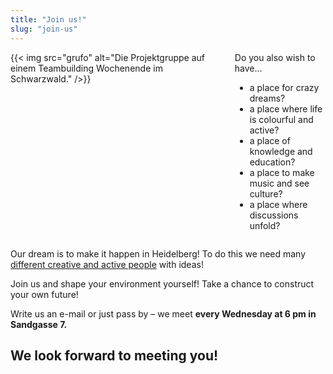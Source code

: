```yaml
---
title: "Join us!"
slug: "join-us"
---
```



<div class="columns">
    <div class="column">
        {{< img src="grufo" alt="Die Projektgruppe auf einem Teambuilding Wochenende im Schwarzwald." />}}
    </div>
    <div class="column">
        Do you also wish to have...
        <ul>
        <li>a place for crazy dreams?</li>
        <li>a place where life is colourful and active?</li>
        <li>a place of knowledge and education?</li>
        <li>a place to make music and see culture?</li>
        <li>a place where discussions unfold?</li>
        </ul>
    </div>
</div>

Our dream is to make it happen in Heidelberg! To do this we need many [different creative and active people](/ueber-uns) with ideas!

Join us and shape your environment yourself!
Take a chance to construct your own future!

Write us an e-mail or just pass by – we meet **every Wednesday at 6 pm in Sandgasse 7.**

## We look forward to meeting you!

